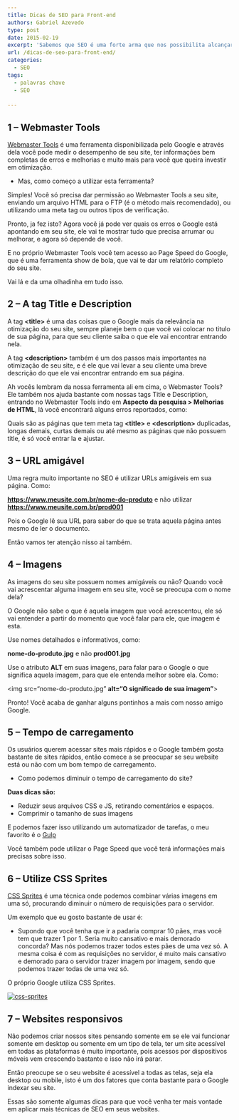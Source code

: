 ```yaml
---
title: Dicas de SEO para Front-end
authors: Gabriel Azevedo
type: post
date: 2015-02-19
excerpt: 'Sabemos que SEO é uma forte arma que nos possibilita alcançar um bom posicionamento nos sites de busca e aqui vai algumas dicas para isso. '
url: /dicas-de-seo-para-front-end/
categories:
  - SEO
tags:
  - palavras chave
  - SEO

---
```


## 1 &#8211; Webmaster Tools

[Webmaster Tools][1] é uma ferramenta disponibilizada pelo Google e através dela você pode medir o desempenho de seu site, ter informações bem completas de erros e melhorias e muito mais para você que queira investir em otimização.

  * Mas, como começo a utilizar esta ferramenta?

Simples! Você só precisa dar permissão ao Webmaster Tools a seu site, enviando um arquivo HTML para o FTP (é o método mais recomendado), ou utilizando uma meta tag ou outros tipos de verificação.

Pronto, ja fez isto? Agora você já pode ver quais os erros o Google está apontando em seu site, ele vai te mostrar tudo que precisa arrumar ou melhorar, e agora só depende de você.

E no próprio Webmaster Tools você tem acesso ao Page Speed do Google, que é uma ferramenta show de bola, que vai te dar um relatório completo do seu site.

Vai lá e da uma olhadinha em tudo isso.

## 2 &#8211; A tag Title e Description

A tag **&lt;title&gt;** é uma das coisas que o Google mais da relevância na otimização do seu site, sempre planeje bem o que você vai colocar no titulo de sua página, para que seu cliente saiba o que ele vai encontrar entrando nela.

A tag **&lt;description&gt;** também é um dos passos mais importantes na otimização de seu site, e é ele que vai levar a seu cliente uma breve descrição do que ele vai encontrar entrando em sua página.

Ah vocês lembram da nossa ferramenta ali em cima, o Webmaster Tools? Ele também nos ajuda bastante com nossas tags Title e Description, entrando no Webmaster Tools indo em **Aspecto da pesquisa > Melhorias de HTML**, lá você encontrará alguns erros reportados, como:

Quais são as páginas que tem meta tag **&lt;title&gt;** e **&lt;description&gt;** duplicadas, longas demais, curtas demais ou até mesmo as páginas que não possuem title, é só você entrar la e ajustar.

## 3 &#8211; URL amigável

Uma regra muito importante no SEO é utilizar URLs amigáveis em sua página. Como:

**https://www.meusite.com.br/nome-do-produto** e não utilizar **https://www.meusite.com.br/prod001**

Pois o Google lê sua URL para saber do que se trata aquela página antes mesmo de ler o documento.

Então vamos ter atenção nisso ai também.

## 4 &#8211; Imagens

As imagens do seu site possuem nomes amigáveis ou não? Quando você vai acrescentar alguma imagem em seu site, você se preocupa com o nome dela?

O Google não sabe o que é aquela imagem que você acrescentou, ele só vai entender a partir do momento que você falar para ele, que imagem é esta.

Use nomes detalhados e informativos, como:

**nome-do-produto.jpg** e não **prod001.jpg**

Use o atributo **ALT** em suas imagens, para falar para o Google o que significa aquela imagem, para que ele entenda melhor sobre ela. Como:

<img src=“nome-do-produto.jpg” **alt=“O significado de sua imagem”**>

Pronto! Você acaba de ganhar alguns pontinhos a mais com nosso amigo Google.

## 5 &#8211; Tempo de carregamento

Os usuários querem acessar sites mais rápidos e o Google também gosta bastante de sites rápidos, então comece a se preocupar se seu website está ou não com um bom tempo de carregamento.

  * Como podemos diminuir o tempo de carregamento do site?

**Duas dicas são:**

  * Reduzir seus arquivos CSS e JS, retirando comentários e espaços.
  * Comprimir o tamanho de suas imagens

E podemos fazer isso utilizando um automatizador de tarefas, o meu favorito é o [Gulp][2]

Você também pode utilizar o Page Speed que você terá informações mais precisas sobre isso.

## 6 &#8211; Utilize CSS Sprites

[CSS Sprites][3] é uma técnica onde podemos combinar várias imagens em uma só, procurando diminuir o número de requisições para o servidor.

Um exemplo que eu gosto bastante de usar é:

  * Supondo que você tenha que ir a padaria comprar 10 pães, mas você tem que trazer 1 por 1. Seria muito cansativo e mais demorado concorda? Mas nós podemos trazer todos estes pães de uma vez só. A mesma coisa é com as requisições no servidor, é muito mais cansativo e demorado para o servidor trazer imagem por imagem, sendo que podemos trazer todas de uma vez só.

O próprio Google utiliza CSS Sprites.

[<img class="alignnone size-medium wp-image-47162" src="https://raw.githubusercontent.com/diegoeis/tableless-static-images/master/2015/02/css-sprites-265x107.png" alt="css-sprites" width="265" height="107" srcset="uploads/2015/02/css-sprites-265x107.png 265w, uploads/2015/02/css-sprites.png 356w" sizes="(max-width: 265px) 100vw, 265px" />][4]

## 7 &#8211; Websites responsivos

Não podemos criar nossos sites pensando somente em se ele vai funcionar somente em desktop ou somente em um tipo de tela, ter um site acessível em todas as plataformas é muito importante, pois acessos por dispositivos móveis vem crescendo bastante e isso não irá parar.

Então preocupe se o seu website é acessível a todas as telas, seja ela desktop ou mobile, isto é um dos fatores que conta bastante para o Google indexar seu site.

Essas são somente algumas dicas para que você venha ter mais vontade em aplicar mais técnicas de SEO em seus websites.

 [1]: https://www.google.com.br/webmasters/ "Webmaster"
 [2]: https://tableless.com.br/gulp-o-novo-automatizador/ "Automatizador de tarefas"
 [3]: https://tableless.com.br/css-sprites/ "CSS Sprites"
 [4]: https://raw.githubusercontent.com/diegoeis/tableless-static-images/master/2015/02/css-sprites.png